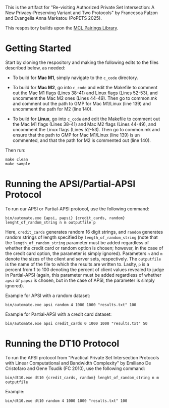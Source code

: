 This is the artifact for "Re-visiting Authorized Private Set Intersection: A New Privacy-Preserving Variant and Two Protocols" by Francesca Falzon and Evangelia Anna Markatou (PoPETS 2025).

This respository builds upon the [MCL Pairings Library](https://github.com/herumi/mcl/tree/master). 

# Getting Started

Start by cloning the respository and making the following edits to the files described below, as needed:

- To build for **Mac M1**, simply navigate to the `c_code` directory.

- To build for **Mac M2**, go into `c_code` and edit the Makefile to comment out the Mac M1 flags (Lines 38-41) and 
Linux flags (Lines 52-53), and uncomment the Mac M2 ones (Lines 44-49). Then go to common.mk and comment out the path to GMP for Mac M1/Linux (line 139) and uncomment the path for M2 (line 140).

- To build for **Linux**, go into `c_code` and edit the Makefile to comment out the Mac M1 flags (Lines 38-41) and Mac M2 flags (Lines 44-49), and uncomment the Linux flags (Lines 52-53). Then go to common.mk and ensure that the path to GMP for Mac M1/Linux (line 139) is un commented, and that the path for M2 is commented out (line 140). 

Then run:

    make clean
    make sample

# Running the APSI/Partial-APSI Protocol

To run our APSI or Partial-APSI protocol, use the following command:

    bin/automate.exe {apsi, papsi} {credit_cards, random} lenght_of_random_string n m outputfile p

Here, `credit_cards` generates random 16 digit strings, and `random` generates random strings of length specified by `length_of_random_string` (note that the `length_of_random_string` parameter must be added regardless of whether the credit card or random option is chosen; however, in the case of the credit card option, the parameter is simply ignored). Parameters `n` and `m` denote the sizes of the client and server sets, respectively. The `outputfile` is the name of the file to which the results are written to. Laslty, `p` is a percent from 1 to 100 denoting the percent of client values revealed to judge in Partial-APSI (again, this parameter must be added regardless of whether `apsi` or `papsi` is chosen, but in the case of APSI, the parameter is simply ignored). 

Example for APSI with a random dataset:

    bin/automate.exe apsi random 4 1000 1000 "results.txt" 100

Example for Partial-APSI with a credit card dataset:

    bin/automate.exe apsi credit_cards 0 1000 1000 "results.txt" 50


# Running the DT10 Protocol

To run the APSI protocol from "Practical Private Set Intersection Protocols with Linear Computational and Bandwidth Complexity" by Emiliano De Cristofaro and Gene Tsudik (FC 2010), use the following command:

    bin/dt10.exe dt10 {credit_cards, random} lenght_of_random_string n m outputfile

Example:

    bin/dt10.exe dt10 random 4 1000 1000 "results.txt" 100

